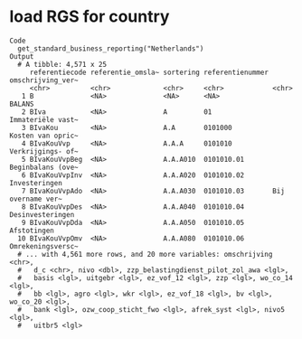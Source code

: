 # load RGS for country

    Code
      get_standard_business_reporting("Netherlands")
    Output
      # A tibble: 4,571 x 25
         referentiecode referentie_omsla~ sortering referentienummer omschrijving_ver~
         <chr>          <chr>             <chr>     <chr>            <chr>            
       1 B              <NA>              <NA>      <NA>             BALANS           
       2 BIva           <NA>              A         01               Immateriële vast~
       3 BIvaKou        <NA>              A.A       0101000          Kosten van opric~
       4 BIvaKouVvp     <NA>              A.A.A     0101010          Verkrijgings- of~
       5 BIvaKouVvpBeg  <NA>              A.A.A010  0101010.01       Beginbalans (ove~
       6 BIvaKouVvpInv  <NA>              A.A.A020  0101010.02       Investeringen    
       7 BIvaKouVvpAdo  <NA>              A.A.A030  0101010.03       Bij overname ver~
       8 BIvaKouVvpDes  <NA>              A.A.A040  0101010.04       Desinvesteringen 
       9 BIvaKouVvpDda  <NA>              A.A.A050  0101010.05       Afstotingen      
      10 BIvaKouVvpOmv  <NA>              A.A.A080  0101010.06       Omrekeningsversc~
      # ... with 4,561 more rows, and 20 more variables: omschrijving <chr>,
      #   d_c <chr>, nivo <dbl>, zzp_belastingdienst_pilot_zol_awa <lgl>,
      #   basis <lgl>, uitgebr <lgl>, ez_vof_12 <lgl>, zzp <lgl>, wo_co_14 <lgl>,
      #   bb <lgl>, agro <lgl>, wkr <lgl>, ez_vof_18 <lgl>, bv <lgl>, wo_co_20 <lgl>,
      #   bank <lgl>, ozw_coop_sticht_fwo <lgl>, afrek_syst <lgl>, nivo5 <lgl>,
      #   uitbr5 <lgl>

